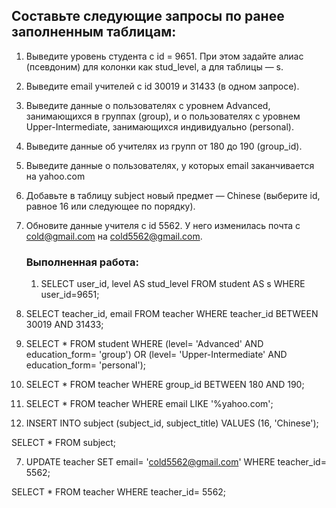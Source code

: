 ## Составьте следующие запросы по ранее заполненным таблицам: ##

1. Выведите уровень студента с id = 9651. При этом задайте алиас (псевдоним) для колонки как stud_level, а для таблицы — s.
2. Выведите email учителей с id 30019 и 31433 (в одном запросе).
3. Выведите данные о пользователях с уровнем Advanced, занимающихся в группах (group), и о пользователях с уровнем Upper-Intermediate, занимающихся индивидуально (personal).
4. Выведите данные об учителях из групп от 180 до 190 (group_id).
5. Выведите данные о пользователях, у которых email заканчивается на yahoo.com
6. Добавьте в таблицу subject новый предмет — Chinese (выберите id, равное 16 или следующее по порядку).
7. Обновите данные учителя с id 5562. У него изменилась почта с cold@gmail.com на cold5562@gmail.com.

   ### Выполненная работа:
   1.	SELECT user_id, level AS stud_level 
FROM student AS s
WHERE user_id=9651;

2.	SELECT teacher_id, email
FROM teacher
WHERE teacher_id BETWEEN 30019 AND 31433;

3.	SELECT *
FROM student
WHERE (level= 'Advanced' AND education_form= 'group') 
OR (level= 'Upper-Intermediate' AND education_form= 'personal');

4.	SELECT *
FROM teacher
WHERE group_id BETWEEN 180 AND 190;

5.	SELECT *
FROM teacher
WHERE email LIKE '%yahoo.com';

6.	INSERT INTO subject (subject_id, subject_title)
VALUES (16, 'Chinese');

SELECT *
FROM subject;

7.	UPDATE teacher
SET email= 'cold5562@gmail.com'
WHERE teacher_id= 5562;

SELECT *
FROM teacher
WHERE teacher_id= 5562;
